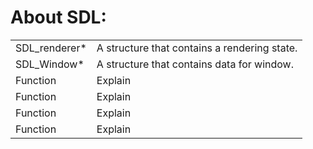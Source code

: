 # About SDL:
<table>
<tr>
  <td>SDL_renderer*</td>
  <td>A structure that contains a rendering state.</td>
</tr>
<tr>
  <td>SDL_Window* </td>
  <td>A structure that contains data for window.</td>
</tr>
 <tr>
  <td>Function</td>
  <td>Explain</td>
</tr>
 <tr>
  <td>Function</td>
  <td>Explain</td>
</tr>
 <tr>
  <td>Function</td>
  <td>Explain</td>
</tr>
  <tr>
  <td>Function</td>
  <td>Explain</td>
</tr>
</table>
